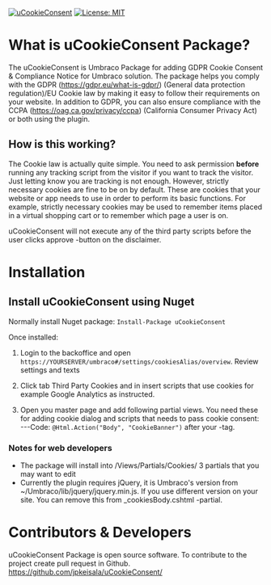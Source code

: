 
[![uCookieConsent](https://img.shields.io/badge/Umbraco-v8%20package-brightgreen)](https://github.com/jpkeisala/uCookieConsent)
[![License: MIT](https://img.shields.io/badge/License-MIT-blue.svg)](https://opensource.org/licenses/MIT)

# What is uCookieConsent Package?
The uCookieConsent is Umbraco Package for adding GDPR Cookie Consent & Compliance Notice for Umbraco solution. The package helps you comply with the GDPR (https://gdpr.eu/what-is-gdpr/) (General data protection regulation)/EU Cookie law by making it easy to follow their requirements on your website. In addition to GDPR, you can also ensure compliance with the CCPA (https://oag.ca.gov/privacy/ccpa) (California Consumer Privacy Act) or both using the plugin.

## How is this working?
The Cookie law is actually quite simple. You need to ask permission **before** running any tracking script from the visitor if you want to track the visitor. Just letting know you are tracking is not enough. However, strictly necessary cookies are fine to be on by default. 
These are cookies that your website or app needs to use in order to perform its basic functions. 
For example, strictly necessary cookies may be used to remember items placed in a virtual shopping cart or to remember which page a user is on.

uCookieConsent will not execute any of the third party scripts before the user clicks approve -button on the disclaimer. 


# Installation
## Install uCookieConsent using Nuget

Normally install Nuget package: ``` Install-Package uCookieConsent ```

Once installed:
1. Login to the backoffice and open `https://YOURSERVER/umbraco#/settings/cookiesAlias/overview`. Review settings and texts

2. Click tab Third Party Cookies and in insert scripts that use cookies for example Google Analytics as instructed.  

3. Open you master page and add following partial views. You need these for adding cookie dialog and scripts that needs to pass cookie consent:
  ---Code: `@Html.Action("Body", "CookieBanner")` after your <body> -tag. 


### Notes for web developers
- The package will install into /Views/Partials/Cookies/ 3 partials that you may want to edit
- Currently the plugin requires jQuery, it is Umbraco's version from ~/Umbraco/lib/jquery/jquery.min.js. If you use different version on your site. You can remove this from _cookiesBody.cshtml -partial.



# Contributors & Developers
uCookieConsent Package is open source software. To contribute to the project create pull request in Github. https://github.com/jpkeisala/uCookieConsent/
